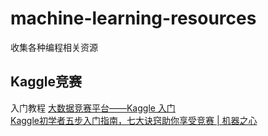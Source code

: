 # machine-learning-resources
收集各种编程相关资源

## Kaggle竞赛
入门教程
[大数据竞赛平台——Kaggle 入门](https://blog.csdn.net/u012162613/article/details/41929171)  
[Kaggle初学者五步入门指南，七大诀窍助你享受竞赛 | 机器之心](https://www.jiqizhixin.com/articles/2017-07-22-4)

